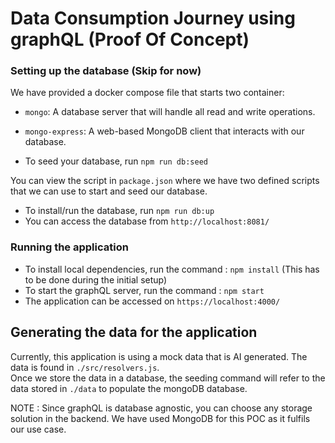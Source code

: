 # Data Consumption Journey using graphQL (Proof Of Concept)

### Setting up the database (Skip for now)
  
We have provided a docker compose file that starts two container:  
  
- `mongo`: A database server that will handle all read and write operations.  
- `mongo-express`: A web-based MongoDB client that interacts with our database.  
  
- To seed your database, run `npm run db:seed` 
  
You can view the script in `package.json` where we have two defined scripts that we can use to start and seed our database.  
  
- To install/run the database, run `npm run db:up`  
- You can access the database from `http://localhost:8081/`  
  
### Running the application

- To install local dependencies, run the command : `npm install` (This has to be done during the initial setup)  
- To start the graphQL server, run the command : `npm start`
- The application can be accessed on `https://localhost:4000/`


## Generating the data for the application

Currently, this application is using a mock data that is AI generated. The data is found in `./src/resolvers.js`.  
Once we store the data in a database, the seeding command will refer to the data stored in `./data` to populate the mongoDB database.  

NOTE : Since graphQL is database agnostic, you can choose any storage solution in the backend. We have used MongoDB for this POC as it fulfils our use case.  

